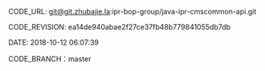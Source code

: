 CODE_URL: git@git.zhubajie.la:ipr-bop-group/java-ipr-cmscommon-api.git

CODE_REVISION: ea14de940abae2f27ce37fb48b779841055db7db

DATE: 2018-10-12 06:07:39

CODE_BRANCH：master
